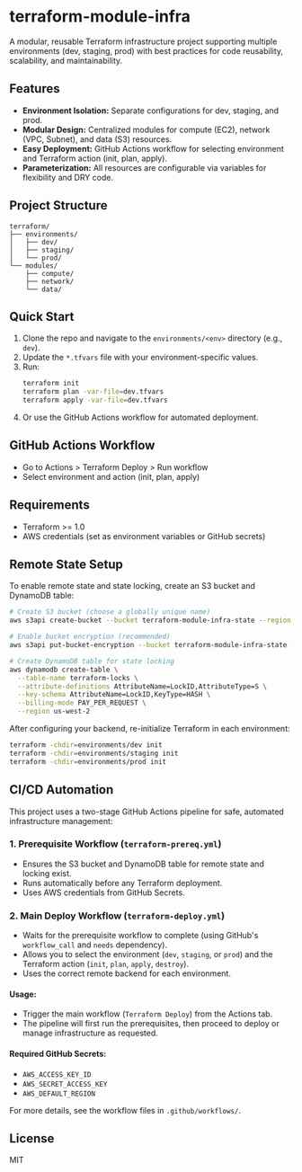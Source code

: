 # terraform-module-infra

A modular, reusable Terraform infrastructure project supporting multiple environments (dev, staging, prod) with best practices for code reusability, scalability, and maintainability.

## Features
- **Environment Isolation:** Separate configurations for dev, staging, and prod.
- **Modular Design:** Centralized modules for compute (EC2), network (VPC, Subnet), and data (S3) resources.
- **Easy Deployment:** GitHub Actions workflow for selecting environment and Terraform action (init, plan, apply).
- **Parameterization:** All resources are configurable via variables for flexibility and DRY code.

## Project Structure
```
terraform/
├── environments/
│   ├── dev/
│   ├── staging/
│   └── prod/
└── modules/
    ├── compute/
    ├── network/
    └── data/
```

## Quick Start
1. Clone the repo and navigate to the `environments/<env>` directory (e.g., `dev`).
2. Update the `*.tfvars` file with your environment-specific values.
3. Run:
   ```sh
   terraform init
   terraform plan -var-file=dev.tfvars
   terraform apply -var-file=dev.tfvars
   ```
4. Or use the GitHub Actions workflow for automated deployment.

## GitHub Actions Workflow
- Go to Actions > Terraform Deploy > Run workflow
- Select environment and action (init, plan, apply)

## Requirements
- Terraform >= 1.0
- AWS credentials (set as environment variables or GitHub secrets)

## Remote State Setup
To enable remote state and state locking, create an S3 bucket and DynamoDB table:

```sh
# Create S3 bucket (choose a globally unique name)
aws s3api create-bucket --bucket terraform-module-infra-state --region us-west-2

# Enable bucket encryption (recommended)
aws s3api put-bucket-encryption --bucket terraform-module-infra-state --server-side-encryption-configuration '{"Rules":[{"ApplyServerSideEncryptionByDefault":{"SSEAlgorithm":"AES256"}}]}'

# Create DynamoDB table for state locking
aws dynamodb create-table \
  --table-name terraform-locks \
  --attribute-definitions AttributeName=LockID,AttributeType=S \
  --key-schema AttributeName=LockID,KeyType=HASH \
  --billing-mode PAY_PER_REQUEST \
  --region us-west-2
```

After configuring your backend, re-initialize Terraform in each environment:

```sh
terraform -chdir=environments/dev init
terraform -chdir=environments/staging init
terraform -chdir=environments/prod init
```

## CI/CD Automation

This project uses a two-stage GitHub Actions pipeline for safe, automated infrastructure management:

### 1. Prerequisite Workflow (`terraform-prereq.yml`)
- Ensures the S3 bucket and DynamoDB table for remote state and locking exist.
- Runs automatically before any Terraform deployment.
- Uses AWS credentials from GitHub Secrets.

### 2. Main Deploy Workflow (`terraform-deploy.yml`)
- Waits for the prerequisite workflow to complete (using GitHub's `workflow_call` and `needs` dependency).
- Allows you to select the environment (`dev`, `staging`, or `prod`) and the Terraform action (`init`, `plan`, `apply`, `destroy`).
- Uses the correct remote backend for each environment.

#### Usage:
- Trigger the main workflow (`Terraform Deploy`) from the Actions tab.
- The pipeline will first run the prerequisites, then proceed to deploy or manage infrastructure as requested.

#### Required GitHub Secrets:
- `AWS_ACCESS_KEY_ID`
- `AWS_SECRET_ACCESS_KEY`
- `AWS_DEFAULT_REGION`

For more details, see the workflow files in `.github/workflows/`.

## License
MIT
